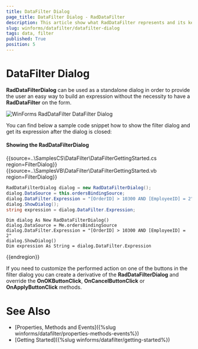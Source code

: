 ```yaml
---
title: DataFilter Dialog
page_title: DataFilter Dialog - RadDataFilter
description: This article show what RadDataFilter represents and its key features. 
slug: winforms/datafilter/datafilter-dialog
tags: data, filter
published: True
position: 5
---
```


# DataFilter Dialog

**RadDataFilterDialog** can be used as a standalone dialog in order to provide the user an easy way to build an expression without the necessity to have a **RadDataFilter** on the form. 

![WinForms RadDataFilter DataFilter Dialog](images/datafilter-dialog001.png)

You can find below a sample code snippet how to show the filter dialog and get its expression after the dialog is closed:

#### Showing the RadDataFilterDialog

{{source=..\SamplesCS\DataFilter\DataFilterGettingStarted.cs region=FilterDialog}} 
{{source=..\SamplesVB\DataFilter\DataFilterGettingStarted.vb region=FilterDialog}}

````C#
RadDataFilterDialog dialog = new RadDataFilterDialog();
dialog.DataSource = this.ordersBindingSource;
dialog.DataFilter.Expression = "[OrderID] > 10300 AND [EmployeeID] = 2";
dialog.ShowDialog();
string expression = dialog.DataFilter.Expression;

````
````VB.NET
Dim dialog As New RadDataFilterDialog()
dialog.DataSource = Me.ordersBindingSource
dialog.DataFilter.Expression = "[OrderID] > 10300 AND [EmployeeID] = 2"
dialog.ShowDialog()
Dim expression As String = dialog.DataFilter.Expression

```` 

{{endregion}}

If you need to customize the performed action on one of the buttons in the filter dialog you can create a derivative of the **RadDataFilterDialog** and override the **OnOKButtonClick**, **OnCancelButtonClick** or **OnApplyButtonClick** methods.

# See Also

* [Properties, Methods and Events]({%slug winforms/datafilter/properties-methods-events%})	
* [Getting Started]({%slug winforms/datafilter/getting-started%})	
 
